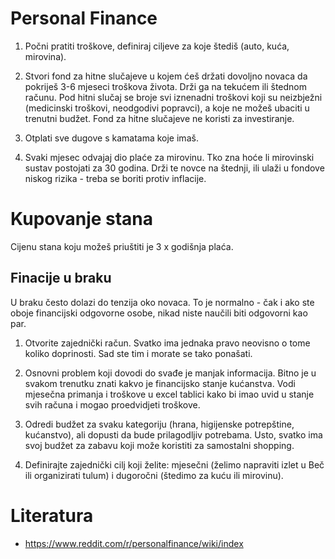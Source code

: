 # Personal Finance

1. Počni pratiti troškove, definiraj ciljeve za koje štediš (auto, kuća, mirovina).

2. Stvori fond za hitne slučajeve u kojem ćeš držati dovoljno novaca da pokriješ 3-6 mjeseci troškova života. Drži ga na tekućem ili štednom računu. Pod hitni slučaj se broje svi iznenadni troškovi koji su neizbježni (medicinski troškovi, neodgodivi popravci), a koje ne možeš ubaciti u trenutni budžet. Fond za hitne slučajeve ne koristi za investiranje.

3. Otplati sve dugove s kamatama koje imaš.

4. Svaki mjesec odvajaj dio plaće za mirovinu. Tko zna hoće li mirovinski sustav postojati za 30 godina. Drži te novce na štednji, ili ulaži u fondove niskog rizika - treba se boriti protiv inflacije.

# Kupovanje stana

Cijenu stana koju možeš priuštiti je 3 x godišnja plaća.

## Finacije u braku

U braku često dolazi do tenzija oko novaca. To je normalno - čak i ako ste oboje financijski odgovorne osobe, nikad niste naučili biti odgovorni kao par.

1. Otvorite zajednički račun. Svatko ima jednaka pravo neovisno o tome koliko doprinosti. Sad ste tim i morate se tako ponašati.

2. Osnovni problem koji dovodi do svađe je manjak informacija. Bitno je u svakom trenutku znati kakvo je financijsko stanje kućanstva. Vodi mjesečna primanja i troškove u excel tablici kako bi imao uvid u stanje svih računa i mogao proedvidjeti troškove.

3. Odredi budžet za svaku kategoriju (hrana, higijenske potrepštine, kućanstvo), ali dopusti da bude prilagodljiv potrebama. Usto, svatko ima svoj budžet za zabavu koji može koristiti za samostalni shopping.

4. Definirajte zajednički cilj koji želite: mjesečni (želimo napraviti izlet u Beč ili organizirati tulum) i dugoročni (štedimo za kuću ili mirovinu).

# Literatura

* https://www.reddit.com/r/personalfinance/wiki/index
